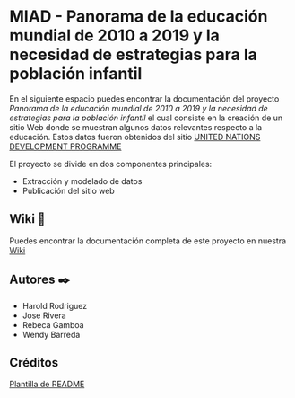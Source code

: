 # MIAD - Panorama de la educación mundial de 2010 a 2019 y la necesidad de estrategias para la población infantil 

En el siguiente espacio puedes encontrar la documentación del proyecto _Panorama de la educación mundial de 2010 a 2019 y la necesidad de estrategias para la población infantil_ el cual consiste en la creación de un sitio Web donde se muestran algunos datos relevantes respecto a la educación. Estos datos fueron obtenidos del sitio [UNITED NATIONS DEVELOPMENT PROGRAMME](https://hdr.undp.org/en/data)

El proyecto se divide en dos componentes principales: 
* Extracción y modelado de datos 
* Publicación del sitio web

## Wiki 📖

Puedes encontrar la documentación completa de este proyecto en nuestra [Wiki](https://github.com/WendyBarreda/MIAD_4201_Project/wiki)

## Autores ✒️

* Harold Rodriguez
* Jose Rivera
* Rebeca Gamboa
* Wendy Barreda

## Créditos
[Plantilla de README](https://gist.github.com/Villanuevand/6386899f70346d4580c723232524d35a)

